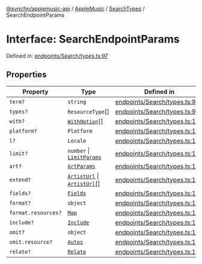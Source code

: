 [@syncfm/applemusic-api](../../../../../../globals.md) / [AppleMusic](../../../index.md) / [SearchTypes](../index.md) / SearchEndpointParams

# Interface: SearchEndpointParams

Defined in: [endpoints/Search/types.ts:97](https://github.com/sync-fm/applemusic-api/blob/9471caba6a6b5bc92263ffc6e5d9c04672ec1f7f/src/endpoints/Search/types.ts#L97)

## Properties

| Property | Type | Defined in |
| ------ | ------ | ------ |
| <a id="term"></a> `term?` | `string` | [endpoints/Search/types.ts:98](https://github.com/sync-fm/applemusic-api/blob/9471caba6a6b5bc92263ffc6e5d9c04672ec1f7f/src/endpoints/Search/types.ts#L98) |
| <a id="types"></a> `types?` | `ResourceType`[] | [endpoints/Search/types.ts:99](https://github.com/sync-fm/applemusic-api/blob/9471caba6a6b5bc92263ffc6e5d9c04672ec1f7f/src/endpoints/Search/types.ts#L99) |
| <a id="with"></a> `with?` | [`WithOption`](../enumerations/WithOption.md)[] | [endpoints/Search/types.ts:100](https://github.com/sync-fm/applemusic-api/blob/9471caba6a6b5bc92263ffc6e5d9c04672ec1f7f/src/endpoints/Search/types.ts#L100) |
| <a id="platform"></a> `platform?` | `Platform` | [endpoints/Search/types.ts:101](https://github.com/sync-fm/applemusic-api/blob/9471caba6a6b5bc92263ffc6e5d9c04672ec1f7f/src/endpoints/Search/types.ts#L101) |
| <a id="l"></a> `l?` | `Locale` | [endpoints/Search/types.ts:102](https://github.com/sync-fm/applemusic-api/blob/9471caba6a6b5bc92263ffc6e5d9c04672ec1f7f/src/endpoints/Search/types.ts#L102) |
| <a id="limit"></a> `limit?` | `number` \| [`LimitParams`](LimitParams.md) | [endpoints/Search/types.ts:103](https://github.com/sync-fm/applemusic-api/blob/9471caba6a6b5bc92263ffc6e5d9c04672ec1f7f/src/endpoints/Search/types.ts#L103) |
| <a id="art"></a> `art?` | [`ArtParams`](ArtParams.md) | [endpoints/Search/types.ts:105](https://github.com/sync-fm/applemusic-api/blob/9471caba6a6b5bc92263ffc6e5d9c04672ec1f7f/src/endpoints/Search/types.ts#L105) |
| <a id="extend"></a> `extend?` | [`ArtistUrl`](../enumerations/ExtendOption.md#artisturl) \| [`ArtistUrl`](../enumerations/ExtendOption.md#artisturl)[] | [endpoints/Search/types.ts:106](https://github.com/sync-fm/applemusic-api/blob/9471caba6a6b5bc92263ffc6e5d9c04672ec1f7f/src/endpoints/Search/types.ts#L106) |
| <a id="fields"></a> `fields?` | [`Fields`](Fields.md) | [endpoints/Search/types.ts:107](https://github.com/sync-fm/applemusic-api/blob/9471caba6a6b5bc92263ffc6e5d9c04672ec1f7f/src/endpoints/Search/types.ts#L107) |
| <a id="format"></a> `format?` | `object` | [endpoints/Search/types.ts:108](https://github.com/sync-fm/applemusic-api/blob/9471caba6a6b5bc92263ffc6e5d9c04672ec1f7f/src/endpoints/Search/types.ts#L108) |
| `format.resources?` | [`Map`](../enumerations/FormatResources.md#map) | [endpoints/Search/types.ts:109](https://github.com/sync-fm/applemusic-api/blob/9471caba6a6b5bc92263ffc6e5d9c04672ec1f7f/src/endpoints/Search/types.ts#L109) |
| <a id="include"></a> `include?` | [`Include`](Include.md) | [endpoints/Search/types.ts:111](https://github.com/sync-fm/applemusic-api/blob/9471caba6a6b5bc92263ffc6e5d9c04672ec1f7f/src/endpoints/Search/types.ts#L111) |
| <a id="omit"></a> `omit?` | `object` | [endpoints/Search/types.ts:112](https://github.com/sync-fm/applemusic-api/blob/9471caba6a6b5bc92263ffc6e5d9c04672ec1f7f/src/endpoints/Search/types.ts#L112) |
| `omit.resource?` | [`Autos`](../enumerations/OmitResource.md#autos) | [endpoints/Search/types.ts:113](https://github.com/sync-fm/applemusic-api/blob/9471caba6a6b5bc92263ffc6e5d9c04672ec1f7f/src/endpoints/Search/types.ts#L113) |
| <a id="relate"></a> `relate?` | [`Relate`](Relate.md) | [endpoints/Search/types.ts:115](https://github.com/sync-fm/applemusic-api/blob/9471caba6a6b5bc92263ffc6e5d9c04672ec1f7f/src/endpoints/Search/types.ts#L115) |
